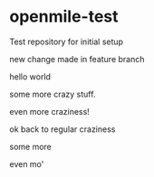 openmile-test
=============

Test repository for initial setup

new change made in feature branch

hello world

some more crazy stuff.

even more craziness!

ok back to regular craziness

some more

even mo'
